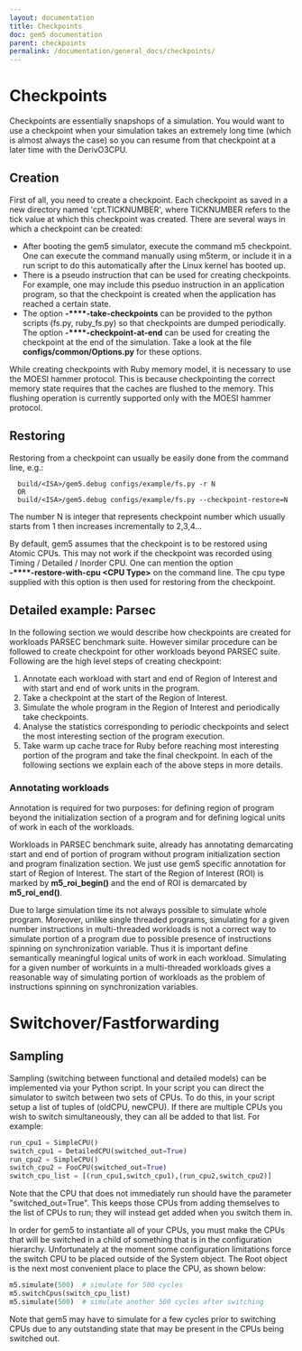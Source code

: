 ```yaml
---
layout: documentation
title: Checkpoints
doc: gem5 documentation
parent: checkpoints
permalink: /documentation/general_docs/checkpoints/
---
```


# Checkpoints #
Checkpoints are essentially snapshops of a simulation. You would want to use a checkpoint when your simulation takes an extremely long time (which is almost always the case) so you can resume from that checkpoint at a later time with the DerivO3CPU.
## Creation ##
First of all, you need to create a checkpoint. Each checkpoint as saved in a new directory named 'cpt.TICKNUMBER', where TICKNUMBER refers to the tick value at which this checkpoint was created. There are several ways in which a checkpoint can be created: 
* After booting the gem5 simulator, execute the command m5 checkpoint. One can execute the command manually using m5term, or include it in a run script to do this automatically after the Linux kernel has booted up.
* There is a pseudo instruction that can be used for creating checkpoints. For example, one may include this pseduo instruction in an application program, so that the checkpoint is created when the application has reached a certain state.
* The option **-****-take-checkpoints** can be provided to the python scripts (fs.py, ruby_fs.py) so that checkpoints are dumped periodically. The option **-****-checkpoint-at-end** can be used for creating the checkpoint at the end of the simulation. Take a look at the file **configs/common/Options.py** for these options.

While creating checkpoints with Ruby memory model, it is necessary to use the MOESI hammer protocol. This is because checkpointing the correct memory state requires that the caches are flushed to the memory. This flushing operation is currently supported only with the MOESI hammer protocol.

## Restoring ##
Restoring from a checkpoint can usually be easily done from the command line, e.g.:

```
  build/<ISA>/gem5.debug configs/example/fs.py -r N
  OR
  build/<ISA>/gem5.debug configs/example/fs.py --checkpoint-restore=N
```

The number N is integer that represents checkpoint number which usually starts from 1 then increases incrementally to 2,3,4...

By default, gem5 assumes that the checkpoint is to be restored using Atomic CPUs. This may not work if the checkpoint was recorded using Timing / Detailed / Inorder CPU. One can mention the option <br /> **-****-restore-with-cpu \<CPU Type\>** on the command line. The cpu type supplied with this option is then used for restoring from the checkpoint.

## Detailed example: Parsec ##
In the following section we would describe how checkpoints are created for workloads PARSEC benchmark suite. However similar procedure can be followed to create checkpoint for other workloads beyond PARSEC suite. Following are the high level steps of creating checkpoint:

1. Annotate each workload with start and end of Region of Interest and with start and end of work units in the program.
2. Take a checkpoint at the start of the Region of Interest.
3. Simulate the whole program in the Region of Interest and periodically take checkpoints.
4. Analyse the statistics corresponding to periodic checkpoints and select the most interesting section of the program execution.
5. Take warm up cache trace for Ruby before reaching most interesting portion of the program and take the final checkpoint.
In each of the following sections we explain each of the above steps in more details.

### Annotating workloads ###
Annotation is required for two purposes: for defining region of program beyond the initialization section of a program and for defining logical units of work in each of the workloads.

Workloads in PARSEC benchmark suite, already has annotating demarcating start and end of portion of program without program initialization section and program finalization section. We just use gem5 specific annotation for start of Region of Interest. The start of the Region of Interest (ROI) is marked by **m5_roi_begin()** and the end of ROI is demarcated by **m5_roi_end()**.

Due to large simulation time its not always possible to simulate whole program. Moreover, unlike single threaded programs, simulating for a given number instructions in multi-threaded workloads is not a correct way to simulate portion of a program due to possible presence of instructions spinning on synchronization variable. Thus it is important define semantically meaningful logical units of work in each workload. Simulating for a given number of workuints in a multi-threaded workloads gives a reasonable way of simulating portion of workloads as the problem of instructions spinning on synchronization variables.

# Switchover/Fastforwarding
## Sampling
Sampling (switching between functional and detailed models) can be implemented via your Python script. In your script you can direct the simulator to switch between two sets of CPUs. To do this, in your script setup a list of tuples of (oldCPU, newCPU). If there are multiple CPUs you wish to switch simultaneously, they can all be added to that list. For example:
```python
run_cpu1 = SimpleCPU()
switch_cpu1 = DetailedCPU(switched_out=True)
run_cpu2 = SimpleCPU()
switch_cpu2 = FooCPU(switched_out=True)
switch_cpu_list = [(run_cpu1,switch_cpu1),(run_cpu2,switch_cpu2)]
```
Note that the CPU that does not immediately run should have the parameter "switched_out=True". This keeps those CPUs from adding themselves to the list of CPUs to run; they will instead get added when you switch them in.

In order for gem5 to instantiate all of your CPUs, you must make the CPUs that will be switched in a child of something that is in the configuration hierarchy. Unfortunately at the moment some configuration limitations force the switch CPU to be placed outside of the System object. The Root object is the next most convenient place to place the CPU, as shown below:
```python
m5.simulate(500)  # simulate for 500 cycles
m5.switchCpus(switch_cpu_list)
m5.simulate(500)  # simulate another 500 cycles after switching
```
Note that gem5 may have to simulate for a few cycles prior to switching CPUs due to any outstanding state that may be present in the CPUs being switched out.
